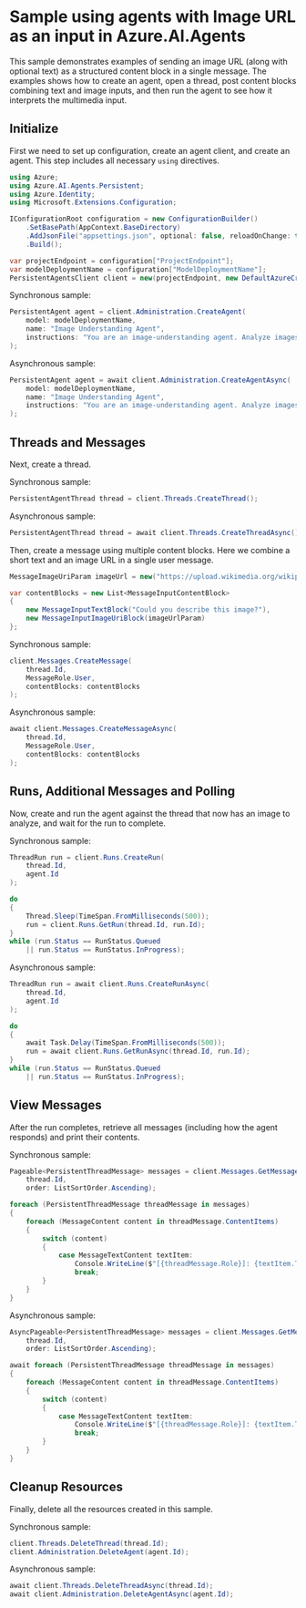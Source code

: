 # Sample using agents with Image URL as an input in Azure.AI.Agents

This sample demonstrates examples of sending an image URL (along with optional text) as a structured content block in a single message. The examples shows how to create an agent, open a thread,  post content blocks combining text and image inputs, and then run the agent to see how it interprets the multimedia input.

## Initialize

First we need to set up configuration, create an agent client, and create an agent. This step includes all necessary `using` directives.

```csharp
using Azure;
using Azure.AI.Agents.Persistent;
using Azure.Identity;
using Microsoft.Extensions.Configuration;

IConfigurationRoot configuration = new ConfigurationBuilder()
    .SetBasePath(AppContext.BaseDirectory)
    .AddJsonFile("appsettings.json", optional: false, reloadOnChange: true)
    .Build();

var projectEndpoint = configuration["ProjectEndpoint"];
var modelDeploymentName = configuration["ModelDeploymentName"];
PersistentAgentsClient client = new(projectEndpoint, new DefaultAzureCredential());
```

Synchronous sample:

```csharp
PersistentAgent agent = client.Administration.CreateAgent(
    model: modelDeploymentName,
    name: "Image Understanding Agent",
    instructions: "You are an image-understanding agent. Analyze images and provide textual descriptions."
);
```

Asynchronous sample:

```csharp
PersistentAgent agent = await client.Administration.CreateAgentAsync(
    model: modelDeploymentName,
    name: "Image Understanding Agent",
    instructions: "You are an image-understanding agent. Analyze images and provide textual descriptions."
);
```

## Threads and Messages

Next, create a thread.

Synchronous sample:

```csharp
PersistentAgentThread thread = client.Threads.CreateThread();
```

Asynchronous sample:

```csharp
PersistentAgentThread thread = await client.Threads.CreateThreadAsync();
```

Then, create a message using multiple content blocks. Here we combine a short text and an image URL in a single user message.

```csharp
MessageImageUriParam imageUrl = new("https://upload.wikimedia.org/wikipedia/commons/thumb/d/dd/Gfp-wisconsin-madison-the-nature-boardwalk.jpg/2560px-Gfp-wisconsin-madison-the-nature-boardwalk.jpg") { Detail = ImageDetailLevel.High };

var contentBlocks = new List<MessageInputContentBlock>
{
    new MessageInputTextBlock("Could you describe this image?"),
    new MessageInputImageUriBlock(imageUrlParam)
};
```

Synchronous sample:

```csharp
client.Messages.CreateMessage(
    thread.Id,
    MessageRole.User,
    contentBlocks: contentBlocks
);
```

Asynchronous sample:

```csharp
await client.Messages.CreateMessageAsync(
    thread.Id,
    MessageRole.User,
    contentBlocks: contentBlocks
);
```


## Runs, Additional Messages and Polling
Now, create and run the agent against the thread that now has an image to analyze, and wait for the run to complete.

Synchronous sample:

```csharp
ThreadRun run = client.Runs.CreateRun(
    thread.Id,
    agent.Id
);

do
{
    Thread.Sleep(TimeSpan.FromMilliseconds(500));
    run = client.Runs.GetRun(thread.Id, run.Id);
}
while (run.Status == RunStatus.Queued
    || run.Status == RunStatus.InProgress);
```

Asynchronous sample:

```csharp
ThreadRun run = await client.Runs.CreateRunAsync(
    thread.Id,
    agent.Id
);

do
{
    await Task.Delay(TimeSpan.FromMilliseconds(500));
    run = await client.Runs.GetRunAsync(thread.Id, run.Id);
}
while (run.Status == RunStatus.Queued
    || run.Status == RunStatus.InProgress);
```

## View Messages

After the run completes, retrieve all messages (including how the agent responds) and print their contents.

Synchronous sample:

```csharp
Pageable<PersistentThreadMessage> messages = client.Messages.GetMessages(
    thread.Id,
    order: ListSortOrder.Ascending);

foreach (PersistentThreadMessage threadMessage in messages)
{
    foreach (MessageContent content in threadMessage.ContentItems)
    {
        switch (content)
        {
            case MessageTextContent textItem:
                Console.WriteLine($"[{threadMessage.Role}]: {textItem.Text}");
                break;
        }
    }
}
```

Asynchronous sample:

```csharp
AsyncPageable<PersistentThreadMessage> messages = client.Messages.GetMessagesAsync(
    thread.Id,
    order: ListSortOrder.Ascending);

await foreach (PersistentThreadMessage threadMessage in messages)
{
    foreach (MessageContent content in threadMessage.ContentItems)
    {
        switch (content)
        {
            case MessageTextContent textItem:
                Console.WriteLine($"[{threadMessage.Role}]: {textItem.Text}");
                break;
        }
    }
}
```

## Cleanup Resources

Finally, delete all the resources created in this sample.

Synchronous sample:

```csharp
client.Threads.DeleteThread(thread.Id);
client.Administration.DeleteAgent(agent.Id);
```

Asynchronous sample:

```csharp
await client.Threads.DeleteThreadAsync(thread.Id);
await client.Administration.DeleteAgentAsync(agent.Id);
```
